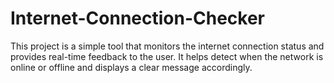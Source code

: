 # Internet-Connection-Checker
This project is a simple tool that monitors the internet connection status and provides real-time feedback to the user. It helps detect when the network is online or offline and displays a clear message accordingly.
